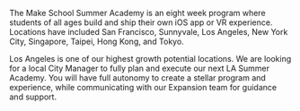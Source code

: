 The Make School Summer Academy is an eight week program where students of all ages build and ship their own iOS app or VR experience. Locations have included San Francisco, Sunnyvale, Los Angeles, New York City, Singapore, Taipei, Hong Kong, and Tokyo. 

Los Angeles is one of our highest growth potential locations. We are looking for a local City Manager to fully plan and execute our next LA Summer Academy. You will have full autonomy to create a stellar program and experience, while communicating with our Expansion team for guidance and support. 